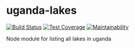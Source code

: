 # uganda-lakes

[![Build Status](https://travis-ci.org/nakiwuge/uganda-lakes.svg?branch=master)](https://travis-ci.org/nakiwuge/uganda-lakes)
[![Test Coverage](https://api.codeclimate.com/v1/badges/19678c912070010cf222/test_coverage)](https://codeclimate.com/github/nakiwuge/uganda-lakes/test_coverage)
[![Maintainability](https://api.codeclimate.com/v1/badges/19678c912070010cf222/maintainability)](https://codeclimate.com/github/nakiwuge/uganda-lakes/maintainability)

Node module for listing all lakes in uganda
